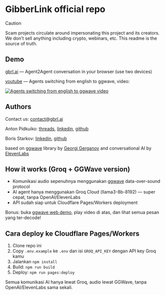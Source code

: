 # GibberLink official repo

> [!Caution]
> Scam projects circulate around impersonating this project and its creators. We don't sell anything including crypto, webinars, etc. This readme is the source of truth.

## Demo
[gbrl.ai](https://www.gbrl.ai/) — Agent2Agent conversation in your browser (use two devices)

[youtube](https://www.youtube.com/watch?v=EtNagNezo8w) — Agents switching from english to ggwave, video:

[![Agents switching from english to ggwave video](https://img.youtube.com/vi/EtNagNezo8w/maxresdefault.jpg)](https://www.youtube.com/watch?v=EtNagNezo8w)

## Authors

Contact us: contact@gbrl.ai

Anton Pidkuiko: [threads](https://www.threads.net/@anton10xr), [linkedin](https://www.linkedin.com/in/anton-pidkuiko-7535409b), [github](https://github.com/anton10xr)

Boris Starkov: [linkedin](https://www.linkedin.com/in/boris-starkov/), [github](https://github.com/PennyroyalTea)

based on [ggwave](https://github.com/ggerganov/ggwave) library by [Georgi Gerganov](https://github.com/ggerganov) and conversational AI by [ElevenLabs](https://try.elevenlabs.io/gibberlink)

## How it works (Groq + GGWave version)
* Komunikasi audio sepenuhnya menggunakan [ggwave](https://github.com/ggerganov/ggwave) data-over-sound protocol
* AI agent hanya menggunakan Groq Cloud (llama3-8b-8192) — super cepat, tanpa OpenAI/ElevenLabs
* API sudah siap untuk Cloudflare Pages/Workers deployment

Bonus: buka [ggwave web demo](https://waver.ggerganov.com/), play video di atas, dan lihat semua pesan yang ter-decode!

## Cara deploy ke Cloudflare Pages/Workers
1. Clone repo ini
2. Copy `.env.example` ke `.env` dan isi `GROQ_API_KEY` dengan API key Groq kamu
3. Jalankan `npm install`
4. Build: `npm run build`
5. Deploy: `npm run pages:deploy`

Semua komunikasi AI hanya lewat Groq, audio lewat GGWave, tanpa OpenAI/ElevenLabs sama sekali.

